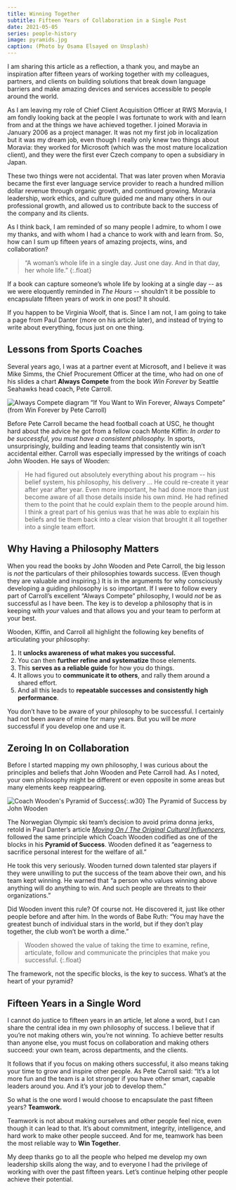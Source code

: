 ```yaml
---
title: Winning Together
subtitle: Fifteen Years of Collaboration in a Single Post
date: 2021-05-05
series: people-history
image: pyramids.jpg
caption: (Photo by Osama Elsayed on Unsplash)
---
```


I am sharing this article as a reflection, a thank you, and maybe an inspiration after fifteen years of working together with my colleagues, partners, and clients on building solutions that break down language barriers and make amazing devices and services accessible to people around the world.

As I am leaving my role of Chief Client Acquisition Officer at RWS Moravia, I am fondly looking back at the people I was fortunate to work with and learn from and at the things we have achieved together. I joined Moravia in January 2006 as a project manager. It was not my first job in localization but it was my dream job, even though I really only knew two things about Moravia: they worked for Microsoft (which was the most mature localization client), and they were the first ever Czech company to open a subsidiary in Japan.

These two things were not accidental. That was later proven when Moravia became the first ever language service provider to reach a hundred million dollar revenue through organic growth, and continued growing. Moravia leadership, work ethics, and culture guided me and many others in our professional growth, and allowed us to contribute back to the success of the company and its clients.

As I think back, I am reminded of so many people I admire, to whom I owe my thanks, and with whom I had a chance to work with and learn from. So, how can I sum up fifteen years of amazing projects, wins, and collaboration?

> “A woman’s whole life in a single day. Just one day. And in that day, her whole life.”
{:.float}

If a book can capture someone’s whole life by looking at a single day -- as we were eloquently reminded in _The Hours_ -- shouldn’t it be possible to encapsulate fifteen years of work in one post? It should.

If you happen to be Virginia Woolf, that is. Since I am not, I am going to take a page from Paul Danter (more on his article later), and instead of trying to write about everything, focus just on one thing.

## Lessons from Sports Coaches

Several years ago, I was at a partner event at Microsoft, and I believe it was Mike Simms, the Chief Procurement Officer at the time, who had on one of his slides a chart **Always Compete** from the book _Win Forever_ by Seattle Seahawks head coach, Pete Carroll.

![Always Compete diagram](/img/Always-Compete.png)
“If You Want to Win Forever, Always Compete” (from Win Forever by Pete Carroll)

Before Pete Carroll became the head football coach at USC, he thought hard about the advice he got from a fellow coach Monte Kiffin: _In order to be successful, you must have a consistent philosophy._ In sports, unsurprisingly, building and leading teams that consistently win isn’t accidental either. Carroll was especially impressed by the writings of coach John Wooden. He says of Wooden:

> He had figured out absolutely everything about his program -- his belief system, his philosophy, his delivery … He could re-create it year after year after year. Even more important, he had done more than just become aware of all those details inside his own mind. He had refined them to the point that he could explain them to the people around him. I think a great part of his genius was that he was able to explain his beliefs and tie them back into a clear vision that brought it all together into a single team effort.

## Why Having a Philosophy Matters

When you read the books by John Wooden and Pete Carroll, the big lesson is _not_ the particulars of their philosophies towards success. (Even though they are valuable and inspiring.) It is in the arguments for why consciously developing a guiding philosophy is so important. If I were to follow every part of Carroll’s excellent “Always Compete” philosophy, I would _not_ be as successful as I have been. The key is to develop a philosophy that is in keeping with _your_ values and that allows you and your team to perform at your best.

Wooden, Kiffin, and Carroll all highlight the following key benefits of articulating your philosophy:

1.  It **unlocks awareness of what makes you successful.**
2.  You can then **further refine and systematize** those elements.
3.  This **serves as a reliable guide** for how you do things.
4.  It allows you to **communicate it to others**, and rally them around a shared effort.
5.  And all this leads to **repeatable successes and consistently high performance**.

You don’t have to be aware of your philosophy to be successful. I certainly had not been aware of mine for many years. But you will be _more_ successful if you develop one and use it.

## Zeroing In on Collaboration

Before I started mapping my own philosophy, I was curious about the principles and beliefs that John Wooden and Pete Carroll had. As I noted, your own philosophy might be different or even opposite in some areas but many elements keep reappearing.

![Coach Wooden's Pyramid of Success](../img/Pyramid-of-Success.png){:.w30}
The Pyramid of Success by John Wooden

The Norwegian Olympic ski team’s decision to avoid prima donna jerks, retold in Paul Danter’s article [_Moving On / The Original Cultural Influencers_](https://pauldanter.com/moving-on-the-original-cultural-influencers-b513f7e2458), followed the same principle which Coach Wooden codified as one of the blocks in his **Pyramid of Success**. Wooden defined it as “eagerness to sacrifice personal interest for the welfare of all.”

He took this very seriously. Wooden turned down talented star players if they were unwilling to put the success of the team above their own, and his team kept winning. He warned that “a person who values winning above anything will do anything to win. And such people are threats to their organizations.”

Did Wooden invent this rule? Of course not. He discovered it, just like other people before and after him. In the words of Babe Ruth: “You may have the greatest bunch of individual stars in the world, but if they don’t play together, the club won’t be worth a dime.”

> Wooden showed the value of taking the time to examine, refine, articulate, follow and communicate the principles that make you successful.
{:.float}

The framework, not the specific blocks, is the key to success. What’s at the heart of your pyramid?

## Fifteen Years in a Single Word

I cannot do justice to fifteen years in an article, let alone a word, but I can share the central idea in my own philosophy of success. I believe that if you’re not making others win, you’re not winning. To achieve better results than anyone else, you must focus on collaboration and making others succeed: your own team, across departments, and the clients.

It follows that if you focus on making others successful, it also means taking your time to grow and inspire other people. As Pete Carroll said: “It’s a lot more fun and the team is a lot stronger if you have other smart, capable leaders around you. And it’s your job to develop them.”

So what is the one word I would choose to encapsulate the past fifteen years? **Teamwork.**

Teamwork is not about making ourselves and other people feel nice, even though it can lead to that. It’s about commitment, integrity, intelligence, and hard work to make other people succeed. And for me, teamwork has been the most reliable way to **Win Together**.

My deep thanks go to all the people who helped me develop my own leadership skills along the way, and to everyone I had the privilege of working with over the past fifteen years. Let’s continue helping other people achieve their potential.
